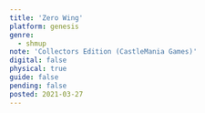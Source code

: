```yaml
---
title: 'Zero Wing'
platform: genesis
genre:
  - shmup
note: 'Collectors Edition (CastleMania Games)'
digital: false
physical: true
guide: false
pending: false
posted: 2021-03-27
---
```

